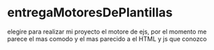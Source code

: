 # entregaMotoresDePlantillas
elegire para realizar mi proyecto el motore de ejs, por el momento me parece el mas comodo y el mas parecido a el HTML y js que conozco

